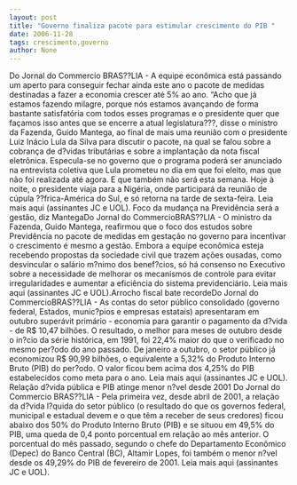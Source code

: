 ```yaml
---
layout: post
title: "Governo finaliza pacote para estimular crescimento do PIB "
date: 2006-11-28
tags: crescimento,governo
author: None
---
```

Do Jornal do Commercio
BRAS??LIA - A equipe econômica está passando um aperto para conseguir fechar ainda este ano o pacote de medidas destinadas a fazer a economia crescer até 5% ao ano. “Acho que já estamos fazendo milagre, porque nós estamos avançando de forma bastante satisfatória com todos esses programas e o presidente quer que façamos isso antes que se encerre a atual legislatura???, disse o ministro da Fazenda, Guido Mantega, ao final de mais uma reunião com o presidente Luiz Inácio Lula da Silva para discutir o pacote, na qual se falou sobre a cobrança de d?vidas tributárias e sobre a implantação da nota fiscal eletrônica. 
Especula-se
 no governo que o programa poderá ser anunciado na entrevista coletiva que Lula prometeu no dia em que foi eleito, mas que não foi realizada até agora. E que também não será esta semana. Hoje à noite, o presidente viaja para a Nigéria, onde participará da reunião de cúpula ??frica-América do Sul, e só retorna na tarde de sexta-feira.
Leia mais aqui (assinantes JC e UOL).
Foco da mudança na Previdência será a gestão, diz MantegaDo Jornal do CommercioBRAS??LIA - O ministro da Fazenda, Guido Mantega, reafirmou que o foco dos estudos sobre Previdência no pacote de medidas em gestação no governo para incentivar o crescimento é mesmo a gestão. Embora a equipe econômica esteja recebendo propostas da sociedade civil que trazem ações ousadas, como desvincular o salário m?nimo dos benef?cios, só há consenso no Executivo sobre a necessidade de melhorar os mecanismos de controle para evitar irregularidades e aumentar a eficiência do sistema previdenciário.
Leia mais aqui (assinantes JC e UOL).Arrocho fiscal bate recordeDo Jornal do CommercioBRAS??LIA - As contas do setor público consolidado (governo federal, Estados, munic?pios e empresas estatais) apresentaram em outubro superávit primário - economia para garantir o pagamento da d?vida - de R$ 10,47 bilhões. O resultado, o melhor para meses de outubro desde o in?cio da série histórica, em 1991, foi 22,4% maior do que o verificado no mesmo per?odo do ano passado. De janeiro a outubro, o setor público já economizou R$ 90,99 bilhões, o equivalente a 5,32% do Produto Interno Bruto (PIB) do per?odo. O valor ficou bem acima dos 4,25% do PIB estabelecidos como meta para o ano. 
Leia mais aqui (assinantes JC e UOL).
Relação d?vida pública e PIB atinge menor n?vel desde 2001
Do Jornal do Commercio
BRAS??LIA - Pela primeira vez, desde abril de 2001, a relação da d?vida l?quida do setor público (o resultado do que os governos federal, municipal e estadual devem e o que têm a receber de seus credores) ficou abaixo dos 50% do Produto Interno Bruto (PIB) e se situou em 49,5% do PIB, uma queda de 0,4 ponto porcentual em relação ao mês anterior. O porcentual do mês passado, segundo o chefe do Departamento Econômico (Depec) do Banco Central (BC), Altamir Lopes, foi também o menor n?vel desde os 49,29% do PIB de fevereiro de 2001. 
Leia mais aqui (assinantes JC e UOL). 